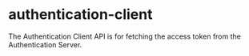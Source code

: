 authentication-client
=====================

The Authentication Client API is for fetching the access token from the Authentication Server.